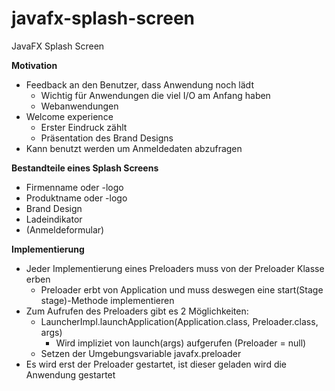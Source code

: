 # javafx-splash-screen
JavaFX Splash Screen

**Motivation**  
- Feedback an den Benutzer, dass Anwendung noch lädt
	- Wichtig für Anwendungen die viel I/O am Anfang haben
	- Webanwendungen
- Welcome experience
    - Erster Eindruck zählt
	- Präsentation des Brand Designs
- Kann benutzt werden um Anmeldedaten abzufragen

**Bestandteile eines Splash Screens**  
- Firmenname oder -logo
- Produktname oder -logo
- Brand Design
- Ladeindikator
- (Anmeldeformular)

**Implementierung**
- Jeder Implementierung eines Preloaders muss von der Preloader Klasse erben
	- Preloader erbt von Application und muss deswegen eine start(Stage stage)-Methode implementieren
- Zum Aufrufen des Preloaders gibt es 2 Möglichkeiten:
	- LauncherImpl.launchApplication(Application.class, Preloader.class, args)
		- Wird impliziet von launch(args) aufgerufen (Preloader = null)
	- Setzen der Umgebungsvariable javafx.preloader
- Es wird erst der Preloader gestartet, ist dieser geladen wird die Anwendung gestartet